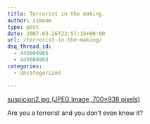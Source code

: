```yaml
---
title: Terrorist in the making.
author: simonm
type: post
date: 2007-03-26T22:57:15+00:00
url: /terrorist-in-the-making/
dsq_thread_id:
  - 445604965
  - 445604965
categories:
  - Uncategorized

---
```

[suspicion2.jpg (JPEG Image, 700&#215;938 pixels)][1]

Are you a terrorist and you don&#8217;t even know it?

 [1]: http://p10.hostingprod.com/@spyblog.org.uk/blog/images/suspicion2.jpg